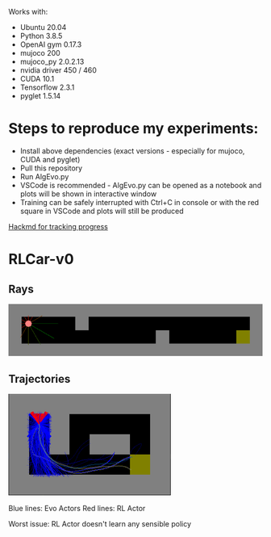 Works with:
- Ubuntu 20.04
- Python 3.8.5
- OpenAI gym 0.17.3
- mujoco 200
- mujoco_py 2.0.2.13
- nvidia driver 450 / 460
- CUDA 10.1
- Tensorflow 2.3.1
- pyglet 1.5.14

# Steps to reproduce my experiments:
- Install above dependencies (exact versions - especially for mujoco, CUDA and pyglet)
- Pull this repository
- Run AlgEvo.py
- VSCode is recommended - AlgEvo.py can be opened as a notebook and plots will be shown in interactive window
- Training can be safely interrupted with Ctrl+C in console or with the red square in VSCode and plots will still be produced

[Hackmd for tracking progress](https://hackmd.io/NUtcNODST3SHuBCEYfpFUg?view)

# RLCar-v0
## Rays
![](imgs/RLCar.png)
## Trajectories
![](imgs/RLCar2.png)

Blue lines: Evo Actors
Red lines: RL Actor

Worst issue: RL Actor doesn't learn any sensible policy
